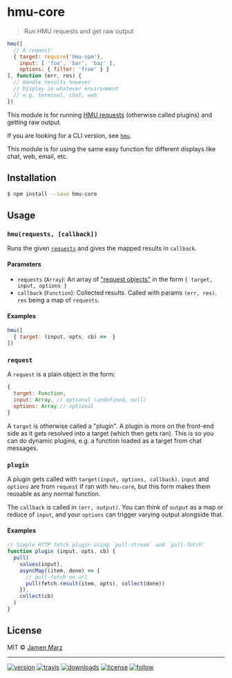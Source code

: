 # hmu-core

> Run HMU requests and get raw output

```js
hmu([
  // A request:
  { target: require('hmu-npm'),
    input: [ 'foo', 'bar', 'baz' ],
    options: { filter: 'free' } }
], function (err, res) {
  // Handle results however
  // Display in whatever environment
  // e.g. terminal, chat, web
})
```

This module is for running [HMU requests](#request) (otherwise called plugins) and getting raw output.

If you are looking for a CLI version, see [`hmu`](https://www.npmjs.com/package/hmu).

This module is for using the same easy function for different displays like chat, web, email, etc.

## Installation

```sh
$ npm install --save hmu-core
```

## Usage

### `hmu(requests, [callback])`

Runs the given [`requests`](#request) and gives the mapped results in `callback`.

#### Parameters

 - `requests` (`Array`): An array of ["request objects"](#request) in the form `{ target, input, options }`
 - `callback` (`Function`): Collected results.  Called with params `(err, res)`.  `res` being a map of `requests`.

#### Examples

```js
hmu([
  { target: (input, opts, cb) =>  }
])
```

### `request`

A `request` is a plain object in the form:

```js
{
  target: Function,
  input: Array, // optional (undefined, null)
  options: Array // optional
}
```

A `target` is otherwise called a "plugin".  A plugin is more on the front-end side as it gets resolved into a target (which then gets ran).  This is so you can do dynamic plugins, e.g. a function loaded as a target from chat messages.

### `plugin`

A plugin gets called with `target(input, options, callback)`.  `input` and `options` are from `request` if ran with `hmu-core`, but this form makes them reusable as any normal function.

The `callback` is called in `(err, output)`.  You can think of `output` as a map or reduce of `input`, and your `options` can trigger varying output alongside that.

#### Examples

```js
// Simple HTTP fetch plugin using `pull-stream` and `pull-fetch`
function plugin (input, opts, cb) {
  pull(
    values(input),
    asyncMap((item, done) => {
      // pull-fetch on url
      pull(fetch.result(item, opts), collect(done))
    }),
    collect(cb)
  )
}
```

## License

MIT © [Jamen Marz](https://git.io/jamen)

---

[![version](https://img.shields.io/npm/v/hmu-core.svg?style=flat-square)][package] [![travis](https://img.shields.io/travis/jamen/hmu-core.svg?style=flat-square)](https://travis-ci.org/jamen/hmu-core) [![downloads](https://img.shields.io/npm/dt/hmu-core.svg?style=flat-square)][package] [![license](https://img.shields.io/npm/l/express.svg?style=flat-square)][package] [![follow](https://img.shields.io/github/followers/jamen.svg?style=social&label=Follow)](https://github.com/jamen)

[package]: https://npmjs.org/package/hmu-core
